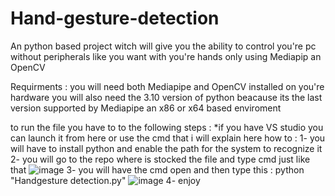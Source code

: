 # Hand-gesture-detection
An python based project witch will give you the ability to control you're pc without peripherals like you want with you're hands only using Mediapip an OpenCV

Requirments :
you will need both Mediapipe and OpenCV installed on you're hardware 
you will also need the 3.10 version of python beacause its the last version supported by Mediapipe
an x86 or x64 based enviroment

to run the file you have to to the following steps :
*if you have VS studio you can launch it from here or use the cmd that i will explain here how to :
1- you will have to install python and enable the path for the system to recognize it 
2- you will go to the repo where is stocked the file and type cmd just like that 
![image](https://github.com/user-attachments/assets/c3996cc0-7aba-45f1-96e2-e23273aab017)
3- you will have the cmd open and then type this : python "Handgesture detection.py"
![image](https://github.com/user-attachments/assets/90b5f703-f8c8-4502-bb87-315305097559)
4- enjoy


